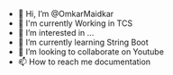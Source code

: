 - 👋 Hi, I’m @OmkarMaidkar
- 🙌 I'm currently Working in TCS
- 👀 I’m interested in ...
- 🌱 I’m currently learning String Boot
- 💞️ I’m looking to collaborate on Youtube
- 📫 How to reach me documentation

<!---
OmkarMaidkar/OmkarMaidkar is a ✨ special ✨ repository because its `README.md` (this file) appears on your GitHub profile.
You can click the Preview link to take a look at your changes.
--->
